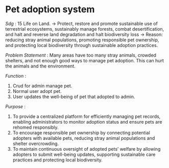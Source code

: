 ﻿# Pet adoption system
*Sdg* : 15 Life on Land. 
    -> Protect, restore and promote sustainable use of terrestrial ecosystems, sustainably manage forests, combat desertification, and halt and reverse land degradation and halt biodiversity loss
    -> Reason: reducing stray animal populations, promoting responsible pet ownership, and protecting local biodiversity through sustainable adoption practices.

*Problem Statement* :
Many areas have too many stray animals, crowded shelters, 
and not enough good ways to manage pet adoption. 
This can hurt the animals and the environment.


*Function* :
1. Crud for admin manage pet. 
2. Normal user adopt pet.
3. User updates the well-being of pet that adopted to admin.

*Purpose* :
1. To provide a centralized platform for efficiently managing pet records, enabling administrators to monitor adoption status and ensure pets are rehomed responsibly.
2. To encourage responsible pet ownership by connecting potential adopters with available pets, reducing stray animal populations and shelter overcrowding.
3. To maintain continuous oversight of adopted pets’ welfare by allowing adopters to submit well-being updates, supporting sustainable care practices and protecting local biodiversity.



